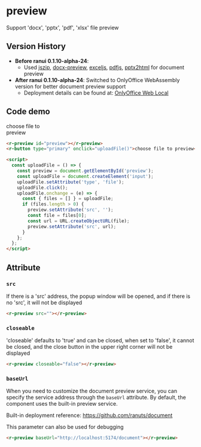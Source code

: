 # preview

Support 'docx', 'pptx', 'pdf', 'xlsx' file preview

## Version History

- **Before ranui 0.1.10-alpha-24**: 
  - Used [jszip](https://github.com/Stuk/jszip), [docx-preview](https://github.com/VolodymyrBaydalka/docxjs), [exceljs](https://github.com/exceljs/exceljs), [pdfjs](https://github.com/mozilla/pdfjs-dist), [pptx2html](https://github.com/g21589/PPTX2HTML) for document preview
- **After ranui 0.1.10-alpha-24**: Switched to OnlyOffice WebAssembly version for better document preview support
  - Deployment details can be found at: [OnlyOffice Web Local](https://github.com/ranuts/document)


## Code demo

<div style="width: 100px; margin-top:10px">
    <r-preview id="fdsafdsafdsafdsaf"></r-preview>
    <r-button type="primary" onclick="uploadFile('fdsafdsafdsafdsaf')">choose file to preview</r-button>
</div>

```html
<r-preview id="preview"></r-preview>
<r-button type="primary" onclick="uploadFile()">choose file to preview</r-button>

<script>
  const uploadFile = () => {
    const preview = document.getElementById('preview');
    const uploadFile = document.createElement('input');
    uploadFile.setAttribute('type', 'file');
    uploadFile.click();
    uploadFile.onchange = (e) => {
      const { files = [] } = uploadFile;
      if (files.length > 0) {
        preview.setAttribute('src', '');
        const file = files[0];
        const url = URL.createObjectURL(file);
        preview.setAttribute('src', url);
      }
    };
  };
</script>
```

## Attribute

### `src`

If there is a 'src' address, the popup window will be opened, and if there is no 'src', it will not be displayed

```html
<r-preview src=""></r-preview>
```

### `closeable`

'closeable' defaults to 'true' and can be closed, when set to 'false', it cannot be closed, and the close button in the upper right corner will not be displayed

```html
<r-preview closeable="false"></r-preview>
```

### `baseUrl`

When you need to customize the document preview service, you can specify the service address through the `baseUrl` attribute. By default, the component uses the built-in preview service.

Built-in deployment reference: https://github.com/ranuts/document

This parameter can also be used for debugging

```html
<r-preview baseUrl="http://localhost:5174/document"></r-preview>
```
